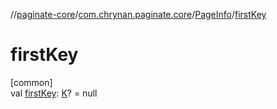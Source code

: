 //[paginate-core](../../../index.md)/[com.chrynan.paginate.core](../index.md)/[PageInfo](index.md)/[firstKey](first-key.md)

# firstKey

[common]\
val [firstKey](first-key.md): [K](index.md)? = null
